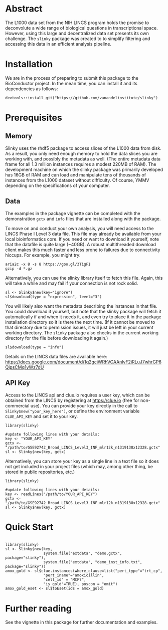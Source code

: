 # Abstract

The L1000 data set from the NIH LINCS program holds the promise to deconvolute a wide range of biological questions in transcriptional 
space.  However, using this large and decentralized data set presents its own challenge.  The `slinky` package was created to to simplify filtering and accessing this data in an efficient analysis pipeline.

# Installation

We are in the process of preparing to submit this package to the BioConductor project.  In the mean time, you can install it and its dependencies as follows:

```
devtools::install_git("https://github.com/vanandelinstitute/slinky")
```

# Prerequisites

## Memory

Slinky uses the rhdf5 package to access slices of the L1000 data from disk.  As a result, you only need enough memory to hold the data slices you are working with, and possibly the metadata as well.  (The entire metadata data frame for all 1.3 million instances requires a modest 220MB of RAM). The development machine on which the slinky package was primarily developed has 16GB of RAM and can load and manipulate tens of thousands of instances from the L1000 dataset without difficulty.  Of course, YMMV depending on the specifications of your computer.

## Data

The examples in the package vignette can be completed with the demonstration `gctx` 
and `info` files that are installed along with the package.

To move on and conduct your own analysis, you will need access to
the LINCS Phase I Level 3 data file.  This file may already be available from your local bioinformatics core.  If you need or want to download it yourself, note that the datafile is quite large (~40GB). A robust multithreaded download client makes this much faster and less prone to failures due to connectivity hiccups.  For example, you might try:

```{r, engine = 'bash', eval=FALSE}
aria2c -x 8 -s 8 https://goo.gl/3TigFI
gzip -d *.gz
```

Alternatively, you can use the slinky library itself to fetch this file.  Again, this will take a while and may fail if your connection is not rock solid.

```{r, echo=TRUE, message=F, warning=F, eval=FALSE}
sl <- Slinky$new(key="ignore")
sl$download(type = "expression", level="3")
```

You will likely also want the metadata describing the instances in that file.  You could download it yourself, but note that the slinky package will fetch it automatically if and when it needs it, and even try to place it in the package installation directory so it is there the next time. (If it cannot be moved to that directory due to permission issues, it will just be left in your current working directory.  The `slinky` package also checks in the current working directory for the file before downloading it again.)

```{r, echo=TRUE, message=F, warning=F, eval=FALSE}
sl$download(type = "info")
```


Details on the LINCS data files are available here: https://docs.google.com/document/d/1q2gciWRhVCAAnlvF2iRLuJ7whrGP6QjpsCMq1yWz7dU

## API Key

Access to the LINCS api and clue.io requires a user key, which can be obtained from the LINCS by registering at https://clue.io (free for non-commercial use).  You can provide your key directly in the call to `Slinky$new("your_key_here")`, or define the environment variable `CLUE_API_KEY` and set it to your key.


```{r, echo=TRUE, message=F, warning=F, eval=FALSE}
library(slinky)

#update following lines with your details:
key <- "YOUR_API_KEY"
gctx <- "/path/to/GSE92742_Broad_LINCS_Level3_INF_mlr12k_n1319138x12328.gctx"
sl <- Slinky$new(key, gctx)

```

Alternatively, you can store your key as a single line in a text file so it does not get included in your project files (which may, among other thing, be stored in public repositories, etc.)

```{r, echo=FALSE, message=F, warning=F, eval=FALSE}
library(slinky)

#update following lines with your details:
key <- readLines("/path/to/YOUR_API_KEY")
gctx <- "/path/to/GSE92742_Broad_LINCS_Level3_INF_mlr12k_n1319138x12328.gctx"
sl <- Slinky$new(key, gctx)

```

# Quick Start

```{r, eval=FALSE}

library(slinky)
sl <- Slinky$new(key, 
                 system.file("extdata", "demo.gctx", package="slinky"),
                 system.file("extdata", "demo_inst_info.txt", package="slinky"))
amox_gold <- sl$clue.instances(where_clause=list("pert_type"="trt_cp",
                 "pert_iname"="amoxicillin",
                 "cell_id" = "MCF7",
                 "is_gold"=TRUE), poscon = "omit")               
amox_gold_eset <- sl$toEset(ids = amox_gold)

```

# Further reading

See the vignette in this package for further documentation and examples.
